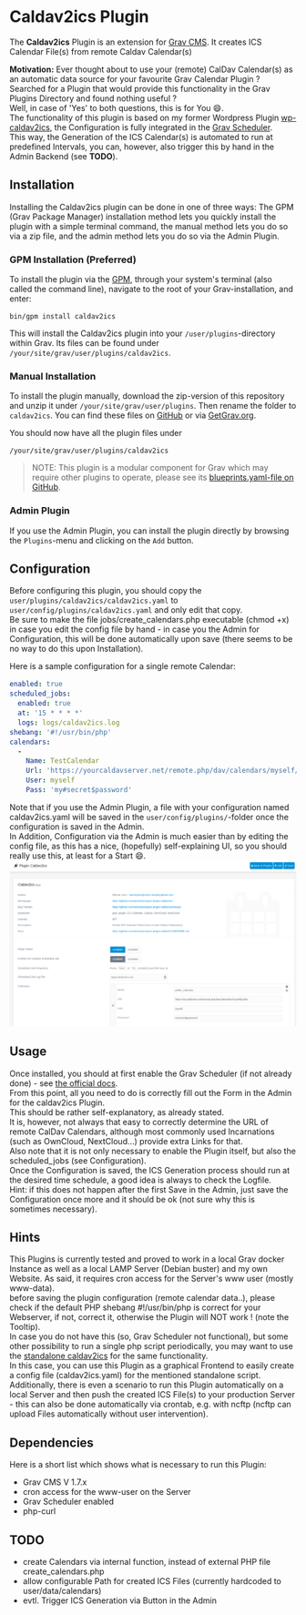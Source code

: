 # Caldav2ics Plugin

The **Caldav2ics** Plugin is an extension for [Grav CMS](http://github.com/getgrav/grav). It creates ICS Calendar File(s) from remote Caldav Calendar(s)

**Motivation:**
Ever thought about to use your (remote) CalDav Calendar(s) as an automatic data source for your favourite Grav Calendar Plugin ?  
Searched for a Plugin that would provide this functionality in the Grav Plugins Directory and found nothing useful ?  
Well, in case of 'Yes' to both questions, this is for You :smile:.  
The functionality of this plugin is based on my former Wordpress Plugin [wp-caldav2ics](https://wordpress.org/plugins/wp-caldav2ics/), the Configuration is fully integrated in the [Grav Scheduler](https://learn.getgrav.org/17/advanced/scheduler).  
This way, the Generation of the ICS Calendar(s) is automated to run at predefined Intervals, you can, however, also trigger this by hand in the Admin Backend (see **TODO**).

## Installation

Installing the Caldav2ics plugin can be done in one of three ways: The GPM (Grav Package Manager) installation method lets you quickly install the plugin with a simple terminal command, the manual method lets you do so via a zip file, and the admin method lets you do so via the Admin Plugin.

### GPM Installation (Preferred)

To install the plugin via the [GPM](http://learn.getgrav.org/advanced/grav-gpm), through your system's terminal (also called the command line), navigate to the root of your Grav-installation, and enter:

    bin/gpm install caldav2ics

This will install the Caldav2ics plugin into your `/user/plugins`-directory within Grav. Its files can be found under `/your/site/grav/user/plugins/caldav2ics`.

### Manual Installation

To install the plugin manually, download the zip-version of this repository and unzip it under `/your/site/grav/user/plugins`. Then rename the folder to `caldav2ics`. You can find these files on [GitHub](https://github.com/wernerjoss/grav-plugin-caldav2ics) or via [GetGrav.org](http://getgrav.org/downloads/plugins#extras).

You should now have all the plugin files under

    /your/site/grav/user/plugins/caldav2ics
	
> NOTE: This plugin is a modular component for Grav which may require other plugins to operate, please see its [blueprints.yaml-file on GitHub](https://github.com/wernerjoss/grav-plugin-caldav2ics/blob/master/blueprints.yaml).  

### Admin Plugin

If you use the Admin Plugin, you can install the plugin directly by browsing the `Plugins`-menu and clicking on the `Add` button.

## Configuration

Before configuring this plugin, you should copy the `user/plugins/caldav2ics/caldav2ics.yaml` to `user/config/plugins/caldav2ics.yaml` and only edit that copy.  
Be sure to make the file jobs/create_calendars.php executable (chmod +x) in case you edit the config file by hand - in case you the Admin for Configuration, this will be done automatically upon save (there seems to be no way to do this upon Installation).

Here is a sample configuration for a single remote Calendar:

```yaml
enabled: true
scheduled_jobs:
  enabled: true
  at: '15 * * * *'
  logs: logs/caldav2ics.log
shebang: '#!/usr/bin/php'
calendars:
  -
    Name: TestCalendar
    Url: 'https://yourcaldavserver.net/remote.php/dav/calendars/myself/testcalendar'
    User: myself
    Pass: 'my#secret$password'
```

Note that if you use the Admin Plugin, a file with your configuration named caldav2ics.yaml will be saved in the `user/config/plugins/`-folder once the configuration is saved in the Admin.  
In Addition, Configuration via the Admin is much easier than by editing the config file, as this has a nice, (hopefully) self-explaining UI, so you should really use this, at least for a Start :smile:.  
![](admin.png)

## Usage
Once installed, you should at first enable the Grav Scheduler (if not already done) - see [the official docs](https://learn.getgrav.org/17/advanced/scheduler).  
From this point, all you need to do is correctly fill out the Form in the Admin for the caldav2ics Plugin.  
This should be rather self-explanatory, as already stated.  
It is, however, not always that easy to correctly determine the URL of remote CalDav Calendars, although most commonly used Incarnations (such as OwnCloud, NextCloud...) provide extra Links for that.  
Also note that it is not only necessary to enable the Plugin itself, but also the scheduled_jobs (see Configuration).  
Once the Configuration is saved, the ICS Generation process should run at the desired time schedule, a good idea is always to check the Logfile.  
Hint: if this does not happen after the first Save in the Admin, just save the Configuration once more and it should be ok (not sure why this is sometimes necessary).  

## Hints
This Plugins is currently tested and proved to work in a local Grav docker Instance as well as a local LAMP Server (Debian buster) and my own Website.
As said, it requires cron access for the Server's www user (mostly www-data).  
before saving the plugin configuration (remote calendar data..), please check if the default PHP shebang #!/usr/bin/php is correct for your Webserver, if not, correct it, otherwise the Plugin will NOT work ! (note the Tooltip).  
In case you do not have this (so, Grav Scheduler not functional), but some other possibility to run a single php script periodically,
you may want to use the [standalone caldav2ics](https://github.com/wernerjoss/caldav2ics) for the same functionality.  
In this case, you can use this Plugin as a graphical Frontend to easily create a config file (caldav2ics.yaml) for the mentioned standalone script.
Additionally, there is even a scenario to run this Plugin automatically on a local Server and then push the created ICS File(s) to your production Server - this can also be done automatically via crontab, e.g. with ncftp (ncftp can upload Files automatically without user intervention).  

## Dependencies
Here is a short list which shows what is necessary to run this Plugin:
-	Grav CMS V 1.7.x
-	cron access for the www-user on the Server
-	Grav Scheduler enabled
-	php-curl

## TODO
- create Calendars via internal function, instead of external PHP file create_calendars.php
- allow configurable Path for created ICS Files (currently hardcoded to user/data/calendars)
- evtl. Trigger ICS Generation via Button in the Admin

